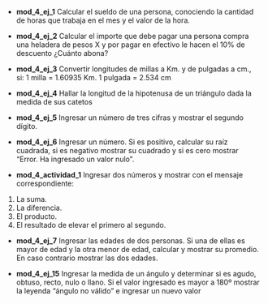 

-  **mod_4_ej_1** Calcular el sueldo de una persona, conociendo la cantidad de horas que trabaja en el mes y el valor de la hora. 


-  **mod_4_ej_2** Calcular el importe que debe pagar una persona compra una heladera
de pesos X y por pagar en efectivo le hacen el 10% de descuento ¿Cuánto
abona?



-  **mod_4_ej_3**  Convertir longitudes de millas a Km. y de pulgadas a cm., si:
1 milla = 1.60935 Km.
1 pulgada = 2.534 cm

-  **mod_4_ej_4**  Hallar la longitud de la hipotenusa de un triángulo dada la medida de
sus catetos

-  **mod_4_ej_5**  Ingresar un número de tres cifras y mostrar el segundo dígito. 

-  **mod_4_ej_6**  Ingresar un número. Si es positivo, calcular su raíz cuadrada, si es
negativo mostrar su cuadrado y si es cero mostrar “Error. Ha ingresado un valor
nulo”.


-  **mod_4_actividad_1**   Ingresar dos números y mostrar con el mensaje correspondiente:

1. La suma.
2. La diferencia.
3. El producto.
4. El resultado de elevar el primero al segundo.

-  **mod_4_ej_7**  Ingresar las edades de dos personas. Si una de ellas es mayor de edad
y la otra menor de edad, calcular y mostrar su promedio. En caso contrario
mostrar las dos edades.


-  **mod_4_ej_15**  Ingresar la medida de un ángulo y determinar si es agudo, obtuso, recto,
nulo o llano. Si el valor ingresado es mayor a 180º mostrar la leyenda “ángulo
no válido” e ingresar un nuevo valor